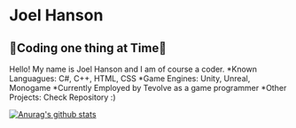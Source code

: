 # Joel Hanson

## 🐲Coding one thing at Time🦄



Hello! My name is Joel Hanson and I am of course a coder. 
*Known Languagues: C#, C++, HTML, CSS
*Game Engines: Unity, Unreal, Monogame
*Currently Employed by Tevolve as a game programmer
*Other Projects: Check Repository :)




















[![Anurag's github stats](https://github-readme-stats.vercel.app/api?username=squizyton)](https://github.com/anuraghazra/github-readme-stats)
